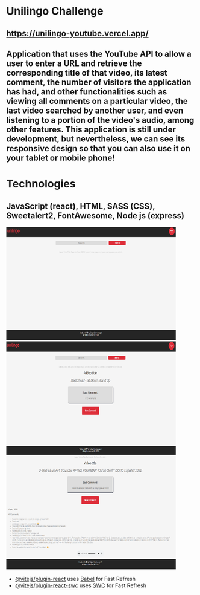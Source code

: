 # Unilingo Challenge

## https://unilingo-youtube.vercel.app/

## Application that uses the YouTube API to allow a user to enter a URL and retrieve the corresponding title of that video, its latest comment, the number of visitors the application has had, and other functionalities such as viewing all comments on a particular video, the last video searched by another user, and even listening to a portion of the video's audio, among other features. This application is still under development, but nevertheless, we can see its responsive design so that you can also use it on your tablet or mobile phone!

# Technologies
## JavaScript (react), HTML, SASS (CSS), Sweetalert2, FontAwesome, Node js (express)
<img src = '/src/assets/unilingoImage.png' height = '300px' width = '450px' alt="">
<img src = '/src/assets/unilingoImage2.png' height = '300px' width = '450px' alt="">
<img src = '/src/assets/unilingoImage3.png' height = '300px' width = '450px' alt="">


- [@vitejs/plugin-react](https://github.com/vitejs/vite-plugin-react/blob/main/packages/plugin-react/README.md) uses [Babel](https://babeljs.io/) for Fast Refresh
- [@vitejs/plugin-react-swc](https://github.com/vitejs/vite-plugin-react-swc) uses [SWC](https://swc.rs/) for Fast Refresh
